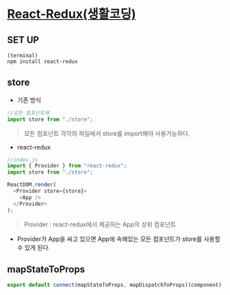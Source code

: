 # [React-Redux(생활코딩)](https://www.youtube.com/watch?v=fkNdsUVBksw&list=PLuHgQVnccGMDuVdsGtH1_452MtRxALb_7)

## SET UP

```
(terminal)
npm install react-redux
```

## store

- 기존 방식

```javascript
//모든 컴포넌트에
import store from "./store";
```

> 모든 컴포넌트 각각의 파일에서 store를 import해야 사용가능하다.

- react-redux

```javascript
//index.js
import { Provider } from "react-redux";
import store from "./store";

ReactDOM.render(
  <Provider store={store}>
    <App />
  </Provider>
);
```

> Provider : react-redux에서 제공하는 App의 상위 컴포넌트  
- Provider가 App을 싸고 있으면 App에 속해있는 모든 컴포넌트가 store를 사용할 수 있게 된다.

## mapStateToProps
```javascript
export default connect(mapStateToProps, mapDispatchToProps)(component);
```
